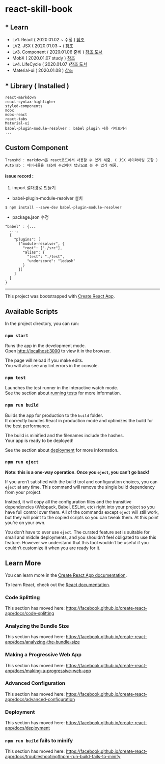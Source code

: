 # react-skill-book

## * Learn
- Lv1. React ( 2020.01.02 ~ 수정 ) [참조](https://velog.io/@stampid/React%EB%9E%80)
- LV2. JSX ( 2020.01.03 ~ ) [참조](https://velopert.com/3626)
- Lv3. Component ( 2020.01.06 준비 ) [참조 도서](https://github.com/gilbutITbook/080203)
- MobX ( 2020.01.07 study ) [참조](https://velog.io/@velopert/MobX-2-%EB%A6%AC%EC%95%A1%ED%8A%B8-%ED%94%84%EB%A1%9C%EC%A0%9D%ED%8A%B8%EC%97%90%EC%84%9C-MobX-%EC%82%AC%EC%9A%A9%ED%95%98%EA%B8%B0-oejltas52z)
- Lv4. LifeCycle ( 2020.01.07 )[참조 도서](https://github.com/gilbutITbook/080203)
- Material-ui ( 2020.01.08 ) [참조](https://material-ui.com/getting-started/)

## * Library ( Installed )
```
react-markdown
react-syntax-highligher
styled-components
mobx
mobx-react
react-tabs
Material-ui
babel-plugin-module-resolver : babel plugin 사용 라이브러리
...
```

## Custom Component
```
TransMd : markdown을 react코드에서 사용할 수 있게 해줌. ( JSX 하이라이팅 포함 )
AutoTab : 페이지들을 Tab에 주입하여 탭단으로 볼 수 있게 해줌.
```






#### issue record :

1. import 절대경로 만들기
- babel-plugin-module-resolver 설치
```
$ npm install --save-dev babel-plugin-module-resolver
```

- package.json 수정
```
"babel" : {...
  ...,
  {
    "plugins": [
      ["module-resolver", {
        "root": ["./src"],
        "alias": {
          "test": "./test",
          "underscore": "lodash"
        }
      }]
    ]
  }
}
```

---

This project was bootstrapped with [Create React App](https://github.com/facebook/create-react-app).

## Available Scripts

In the project directory, you can run:

### `npm start`

Runs the app in the development mode.<br />
Open [http://localhost:3000](http://localhost:3000) to view it in the browser.

The page will reload if you make edits.<br />
You will also see any lint errors in the console.

### `npm test`

Launches the test runner in the interactive watch mode.<br />
See the section about [running tests](https://facebook.github.io/create-react-app/docs/running-tests) for more information.

### `npm run build`

Builds the app for production to the `build` folder.<br />
It correctly bundles React in production mode and optimizes the build for the best performance.

The build is minified and the filenames include the hashes.<br />
Your app is ready to be deployed!

See the section about [deployment](https://facebook.github.io/create-react-app/docs/deployment) for more information.

### `npm run eject`

**Note: this is a one-way operation. Once you `eject`, you can’t go back!**

If you aren’t satisfied with the build tool and configuration choices, you can `eject` at any time. This command will remove the single build dependency from your project.

Instead, it will copy all the configuration files and the transitive dependencies (Webpack, Babel, ESLint, etc) right into your project so you have full control over them. All of the commands except `eject` will still work, but they will point to the copied scripts so you can tweak them. At this point you’re on your own.

You don’t have to ever use `eject`. The curated feature set is suitable for small and middle deployments, and you shouldn’t feel obligated to use this feature. However we understand that this tool wouldn’t be useful if you couldn’t customize it when you are ready for it.

## Learn More

You can learn more in the [Create React App documentation](https://facebook.github.io/create-react-app/docs/getting-started).

To learn React, check out the [React documentation](https://reactjs.org/).

### Code Splitting

This section has moved here: https://facebook.github.io/create-react-app/docs/code-splitting

### Analyzing the Bundle Size

This section has moved here: https://facebook.github.io/create-react-app/docs/analyzing-the-bundle-size

### Making a Progressive Web App

This section has moved here: https://facebook.github.io/create-react-app/docs/making-a-progressive-web-app

### Advanced Configuration

This section has moved here: https://facebook.github.io/create-react-app/docs/advanced-configuration

### Deployment

This section has moved here: https://facebook.github.io/create-react-app/docs/deployment

### `npm run build` fails to minify

This section has moved here: https://facebook.github.io/create-react-app/docs/troubleshooting#npm-run-build-fails-to-minify
